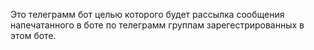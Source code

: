 Это телеграмм бот целью которого будет рассылка сообщения напечатанного в боте по телеграмм группам зарегестрированных в этом боте.
